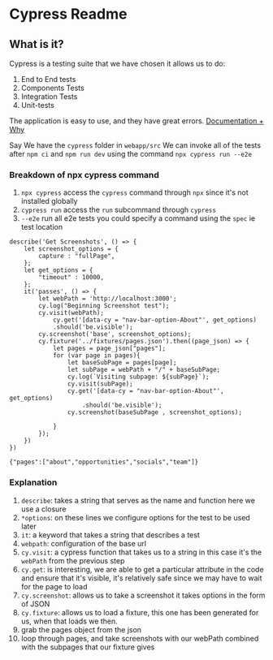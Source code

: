 # Cypress Readme
## What is it?
Cypress is a testing suite that we have chosen it allows us to do:
1. End to End tests
1. Components Tests
1. Integration Tests
1. Unit-tests


The application is easy to use, and they have great errors. [Documentation + Why](https://docs.cypress.io/guides/overview/why-cypress#What-you-ll-learn)

Say We have the `cypress` folder in `webapp/src`
We can invoke all of the tests after `npm ci` and `npm run dev` using the command `npx cypress run --e2e`
### Breakdown of npx cypress command 
1. `npx cypress` access the `cypress` command through `npx` since it's not installed globally
1. `cypress run` access the `run` subcommand through `cypress`
1. `--e2e` run all e2e tests you could specify a command using the `spec` ie test location
```
describe('Get Screenshots', () => {
	let screenshot_options = {
		capture : "fullPage",
	};
	let get_options = {
		"timeout" : 10000, 
	};
	it('passes', () => {
		let webPath = 'http://localhost:3000';
		cy.log("Beginning Screenshot test");
		cy.visit(webPath);
    		cy.get('[data-cy = "nav-bar-option-About"', get_options)
			.should('be.visible');
		cy.screenshot('base', screenshot_options);
		cy.fixture('../fixtures/pages.json').then((page_json) => {
			let pages = page_json["pages"];
			for (var page in pages){
				let baseSubPage = pages[page];
				let subPage = webPath + "/" + baseSubPage;
				cy.log(`Visiting subpage: ${subPage}`);
				cy.visit(subPage);
				cy.get('[data-cy = "nav-bar-option-About"', get_options)
					.should('be.visible');
				cy.screenshot(baseSubPage , screenshot_options);

			}
		});
	})
})
```
```
{"pages":["about","opportunities","socials","team"]}
```
### Explanation
1. `describe`: takes a string that serves as the name and function here we use a closure
1. `*options`: on these lines we configure options for the test to be used later
1. `it`: a keyword that takes a string that describes a test
1. `webpath`: configuration of the base url
1. `cy.visit`: a cypress function that takes us to a string in this case it's the `webPath` from the previous step
1. `cy.get`: is interesting, we are able to get a particular attribute in the code and ensure that it's visible, it's relatively safe since we may have to wait for the page to load
1. `cy.screenshot`: allows us to take a screenshot it takes options in the form of JSON
1. `cy.fixture`: allows us to load a fixture, this one has been generated for us, when that loads we then.
1. grab the pages object from the json
1. loop through pages, and take screenshots with our webPath combined with the subpages that our fixture gives 

